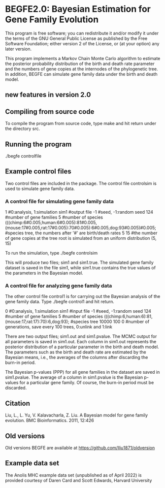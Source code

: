 # BEGFE2.0: Bayesian Estimation for Gene Family Evolution

This program is free software; you can redistribute it and/or modify it under the terms of the GNU General Public License as published by the Free Software Foundation; either version 2 of the License, or (at your option) any later version.

This program implements a Markov Chain Monte Carlo algorithm to estimate the posterior probability distribution of the birth and death rate parameter and the numbers of gene copies at the internodes of the phylogenetic tree.  In addition, BEGFE can simulate gene family data under the birth and death model.

## new features in version 2.0



## Compiling from source code 
To compile the program from source code, type make and hit return under the directory src. 

## Running the program
./begfe controlfile

## Example control files 
Two control files are included in the package. The control file controlsim is used to simulate gene family data. 

### A control file for simulating gene family data
1 #0:analysis, 1:simulation
sim1 #output file
-1 #seed, -1:random seed
124 #number of gene families
5 #number of species
(((chimp:6#0.005,human:6#0.005):81#0.005,(mouse:17#0.005,rat:17#0.005):70#0.005):6#0.005,dog:93#0.005)#0.005; #species tree, the numbers after '#' are birth/death rates
5 15 #the number of gene copies at the tree root is simulated from an uniform distribution (5, 15)

To run the simulation, type ./begfe controlsim

This will produce two files; sim1 and sim1.true. The simulated gene family dataset is saved in the file sim1, while sim1.true contains the true values of the parameters in the Bayesian model. 

### A control file for analyzing gene family data

The other control file control1 is for carrying out the Bayesian analysis of the gene family data. Type ./begfe control1 and hit return. 

0 #0:analysis, 1:simulation
sim1 #input file
-1 #seed, -1:random seed
124 #number of gene families
5 #number of species
(((chimp:6,human:6):81,(mouse:17,rat:17):70):6,dog:93); #species tree
10000 100 0 #number of generations, save every 100 trees, 0:unlink and 1:link

There are two output files; sim1.out and sim1.pvalue. The MCMC output for all parameters is saved in sim1.out. Each column in sim1.out represents the posterior distribution of a particular parameter in the birth and death model. The parameters such as the birth and death rate are estimated by the Bayesian means, i.e., the averages of the columns after discarding the burn-in period. 

The Bayesian p-values (PPP) for all gene families in the dataset are saved in sim1.pvalue. The average of a column in sim1.pvalue is the Bayesian p-values for a particular gene family. Of course, the burn-in period must be discarded.


## Citation 
Liu, L., L. Yu, V. Kalavacharla, Z. Liu. A Bayesian model for gene family evolution. BMC Bioinformatics. 2011, 12:426

## Old versions
Old versions BEGFE are available at https://github.com/lliu1871/oldversion

## Example data set
The Anolis MHC example data set (unpublished as of April 2022) is provided courtesy of Daren Card and Scott Edwards, Harvard University


